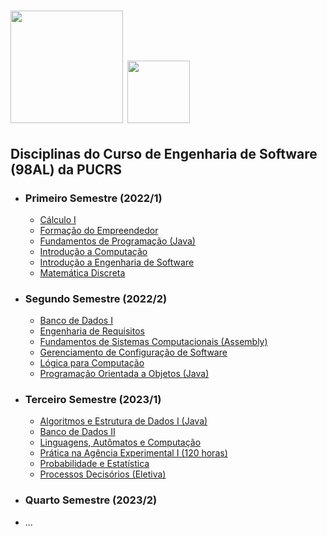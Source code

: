 <h1>
  <img height="180em" src="https://play-lh.googleusercontent.com/HqMBR7PzsrueWCunD7iL10kVUBs4bNCPrmSuK7hb5Ya0tLkEbSnOHxhbUe1B6mH0YvI" alt="" />
  <img height="100em" src="https://comung.org.br/wp-content/uploads/2020/12/PUCRS.png" alt="" />
</h1>

## Disciplinas do Curso de Engenharia de Software (98AL) da PUCRS

-   ### Primeiro Semestre (2022/1)

    -   [Cálculo I](https://github.com/felipefreitassilvalearning/EngenhariaSoftwarePUCRS/tree/develop/1_Semestre/Calculo_I)
    -   [Formação do Empreendedor](https://github.com/felipefreitassilvalearning/EngenhariaSoftwarePUCRS/tree/develop/1_Semestre/Formacao_do_Empreendedor)
    -   [Fundamentos de Programação (Java)](https://github.com/felipefreitassilvalearning/EngenhariaSoftwarePUCRS/tree/develop/1_Semestre/Fundamentos_de_Programacao)
    -   [Introdução a Computação](https://github.com/felipefreitassilvalearning/EngenhariaSoftwarePUCRS/tree/develop/1_Semestre/Introducao_a_Engenharia_de_Software)
    -   [Introdução a Engenharia de Software](https://github.com/felipefreitassilvalearning/EngenhariaSoftwarePUCRS/tree/develop/1_Semestre/Introducao_a_Computacao)
    -   [Matemática Discreta](https://github.com/felipefreitassilvalearning/EngenhariaSoftwarePUCRS/tree/develop/1_Semestre/Matematica_Discreta)

-   ### Segundo Semestre (2022/2)

    -   [Banco de Dados I]()
    -   [Engenharia de Requisitos]()
    -   [Fundamentos de Sistemas Computacionais (Assembly)]()
    -   [Gerenciamento de Configuração de Software]()
    -   [Lógica para Computação]()
    -   [Programação Orientada a Objetos (Java)]()

-   ### Terceiro Semestre (2023/1)

    -   [Algoritmos e Estrutura de Dados I (Java)]()
    -   [Banco de Dados II]()
    -   [Linguagens, Autômatos e Computação]()
    -   [Prática na Agência Experimental I (120 horas)]()
    -   [Probabilidade e Estatística]()
    -   [Processos Decisórios (Eletiva)]()

-   ### Quarto Semestre (2023/2)
-   ...
